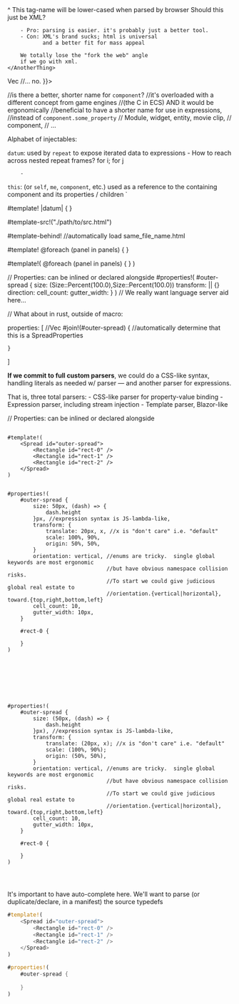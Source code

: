 <Main>
    <SomeUnknownThing>
        ^ This tag-name will be lower-cased
        when parsed by browser
    </SomeUnknownThing>
    <AnotherThing>
        Should this just be XML?

        - Pro: parsing is easier. it's probably just a better tool.
        - Con: XML's brand sucks; html is universal
               and a better fit for mass appeal

        We totally lose the "fork the web" angle
        if we go with xml.
    </AnotherThing>
</Main>


<html>
    <spread>
        <repeat data-list={{
            || -> Vec<Rc<PropertiesCoproduct />
            //... no.
                }}>
            <rectangle fill={{}}>
        </repeat>
    </spread>
</html>

//is there a better, shorter name for `component`?
//it's overloaded with a different concept from game engines
//(the C in ECS) AND it would be ergonomically
//beneficial to have a shorter name for use in expressions,
//instead of `component.some_property`
//   Module, widget, entity, movie clip,
//   component,
//   ...


Alphabet of injectables:

`datum`: used by `repeat` to expose iterated data to expressions
        - How to reach across nested repeat frames? for i; for j

        -
`this`: (or `self`, `me`, `component`, etc.) used as a reference to
        the containing component and its properties / children
`




#template!
<spread>
    <repeat data-list={{this.panels}}>
        |datum| {
            <rectangle fill={{Color.hsla(datum.bg_fill)}} />
        }
    </repeat>
</spread>

#template-src!("./path/to/src.html")

#template-behind! //automatically load same_file_name.html


#template!
<spread>
    @foreach (panel in panels) {
        <rectangle fill={{Color.hsla(panel.bg_fill)}} />
    }
</spread>





#template!(
<spread id="outer-spread">
    @foreach (panel in panels) {
        <rectangle fill={{Color.hsla(panel.bg_fill)}} />
    }
</spread>
)





// Properties:  can be inlined or declared alongside
#properties!(
    #outer-spread {
        size: (Size::Percent(100.0),Size::Percent(100.0))
        transform: || {}
        direction:
        cell_count:
        gutter_width:
    }
)
// We really want language server aid here...

// What about in rust, outside of macro:

properties: [ //Vec<PropertiesCoproduct>
    #join!(#outer-spread) { //automatically determine that this is a SpreadProperties

    }
]


**If we commit to full custom parsers**, we could do a CSS-like
    syntax, handling literals as needed w/ parser —
and another parser for expressions.

That is, three total parsers:
    - CSS-like parser for property-value binding
    - Expression parser, including stream injection
    - Template parser, Blazor-like


// Properties:  can be inlined or declared alongside
```

#template!(
    <Spread id="outer-spread">
        <Rectangle id="rect-0" />
        <Rectangle id="rect-1" />
        <Rectangle id="rect-2" />
    </Spread>
)


#properties!(
    #outer-spread {
        size: 50px, (dash) => {
            dash.height
        }px, //expression syntax is JS-lambda-like,
        transform: {
            translate: 20px, x, //x is "don't care" i.e. "default"
            scale: 100%, 90%,
            origin: 50%, 50%,
        }
        orientation: vertical, //enums are tricky.  single global keywords are most ergonomic
                               //but have obvious namespace collision risks.
                               //To start we could give judicious global real estate to 
                               //orientation.{vertical|horizontal}, toward.{top,right,bottom,left}
        cell_count: 10,
        gutter_width: 10px,
    }
    
    #rect-0 {
        
    }
)








#properties!(
    #outer-spread {
        size: (50px, (dash) => {
            dash.height
        }px), //expression syntax is JS-lambda-like,
        transform: {
            translate: (20px, x); //x is "don't care" i.e. "default"
            scale: (100%, 90%);
            origin: (50%, 50%),
        }
        orientation: vertical, //enums are tricky.  single global keywords are most ergonomic
                               //but have obvious namespace collision risks.
                               //To start we could give judicious global real estate to 
                               //orientation.{vertical|horizontal}, toward.{top,right,bottom,left}
        cell_count: 10,
        gutter_width: 10px,
    }
    
    #rect-0 {
        
    }
)




```

It's important to have auto-complete here.  We'll want to parse
(or duplicate/declare, in a manifest) the source typedefs




```rust
#template!(
    <Spread id="outer-spread">
        <Rectangle id="rect-0" />
        <Rectangle id="rect-1" />
        <Rectangle id="rect-2" />
    </Spread>
)

#properties!(
    #outer-spread {
        
    }
)

```